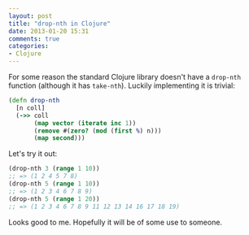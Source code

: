 ```yaml
---
layout: post
title: "drop-nth in Clojure"
date: 2013-01-20 15:31
comments: true
categories:
- Clojure
---
```


For some reason the standard Clojure library doesn't have a `drop-nth`
function (although it has `take-nth`). Luckily implementing it is trivial:

``` clojure
(defn drop-nth
  [n coll]
  (->> coll
       (map vector (iterate inc 1))
       (remove #(zero? (mod (first %) n)))
       (map second)))
```

Let's try it out:

``` clojure
(drop-nth 3 (range 1 10))
;; => (1 2 4 5 7 8)
(drop-nth 5 (range 1 10))
;; => (1 2 3 4 6 7 8 9)
(drop-nth 5 (range 1 20))
;; => (1 2 3 4 6 7 8 9 11 12 13 14 16 17 18 19)
```

Looks good to me. Hopefully it will be of some use to someone.
